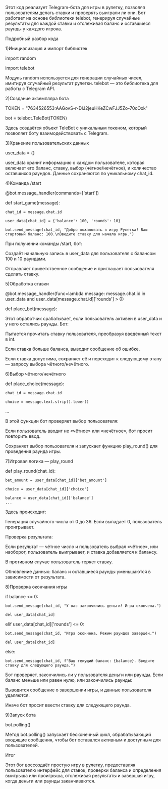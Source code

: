 Этот код реализует Telegram-бота для игры в рулетку, позволяя пользователям делать ставки и проверять выиграли ли они. Бот работает на основе библиотеки telebot, генерируя случайные результаты для каждой ставки и отслеживая баланс и оставшиеся раунды у каждого игрока.

Подробный разбор кода

1)Инициализация и импорт библиотек

import random

import telebot

Модуль random используется для генерации случайных чисел, имитируя случайный результат рулетки. telebot — это библиотека для работы с Telegram API.

2)Создание экземпляра бота

TOKEN = "7634526553:AAGovS-r-DlJ2jeuHKeZCwFJJ5Zo-70cOxk"

bot = telebot.TeleBot(TOKEN)

Здесь создаётся объект TeleBot с уникальным токеном, который позволяет боту взаимодействовать с Telegram.

3)Хранение пользовательских данных


user_data = {}

user_data хранит информацию о каждом пользователе, которая включает его баланс, ставку, выбор (чётное/нечётное), и количество оставшихся раундов. Данные сохраняются по уникальному chat_id.

4)Команда /start



@bot.message_handler(commands=['start'])

def start_game(message):

    chat_id = message.chat.id

    user_data[chat_id] = {'balance': 100, 'rounds': 10}

    bot.send_message(chat_id, "Добро пожаловать в игру Рулетка! Ваш стартовый баланс: 100.\nВведите ставку для начала игры.")

При получении команды /start, бот:


Создаёт начальную запись в user_data для пользователя с балансом 100 и 10 раундами.

Отправляет приветственное сообщение и приглашает пользователя сделать ставку.

5)Обработка ставки



@bot.message_handler(func=lambda message: message.chat.id in user_data and user_data[message.chat.id]['rounds'] > 0)

def place_bet(message):

Этот обработчик срабатывает, если пользователь активен в user_data и у него остались раунды. Бот:


Пытается прочитать ставку пользователя, преобразуя введённый текст в int.

Если ставка больше баланса, выводит сообщение об ошибке.

Если ставка допустима, сохраняет её и переходит к следующему этапу — запросу выбора чётного/нечётного.

6)Выбор чётного/нечётного



def place_choice(message):

    chat_id = message.chat.id

    choice = message.text.strip().lower()
  ...

В этой функции бот проверяет выбор пользователя:


Если пользователь вводит не «чётное» или «нечётное», бот просит повторить ввод.

Сохраняет выбор пользователя и запускает функцию play_round() для проведения раунда игры.

7)Игровая логика — play_round


def play_round(chat_id):

    bet_amount = user_data[chat_id]['bet_amount']

    choice = user_data[chat_id]['choice']
  
    balance = user_data[chat_id]['balance']
    ...

Здесь происходит:


Генерация случайного числа от 0 до 36. Если выпадает 0, пользователь проигрывает.

Проверка результата:

Если результат — чётное число и пользователь выбрал «чётное», или наоборот, пользователь выигрывает, и ставка добавляется к балансу.

В противном случае пользователь теряет ставку.

Обновление данных: баланс и оставшиеся раунды уменьшаются в зависимости от результата.

8)Проверка окончания игры


if balance <= 0:
  
    bot.send_message(chat_id, "У вас закончились деньги! Игра окончена.")
 
    del user_data[chat_id]

elif user_data[chat_id]['rounds'] <= 0:

    bot.send_message(chat_id, "Игра окончена. Режим раундов завершён.")
  
    del user_data[chat_id]
else:

    bot.send_message(chat_id, f"Ваш текущий баланс: {balance}. Введите ставку для следующего раунда.")

Бот проверяет, закончились ли у пользователя деньги или раунды. Если баланс меньше или равен нулю, или закончились раунды:


Выводится сообщение о завершении игры, и данные пользователя удаляются.

Иначе бот просит ввести ставку для следующего раунда.

9)Запуск бота


bot.polling()

Метод bot.polling() запускает бесконечный цикл, обрабатывающий входящие сообщения, чтобы бот оставался активным и доступным для пользователей.

Итог

Этот бот воссоздаёт простую игру в рулетку, предоставляя пользователю интерфейс для ставок, проверки баланса и определения выигрыша или проигрыша, отслеживая результаты и завершая игру, когда деньги или раунды заканчиваются.
